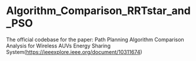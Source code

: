 # Algorithm_Comparison_RRTstar_and_PSO
The official codebase for the paper: Path Planning Algorithm Comparison Analysis for Wireless AUVs Energy Sharing System(https://ieeexplore.ieee.org/document/10311674)
